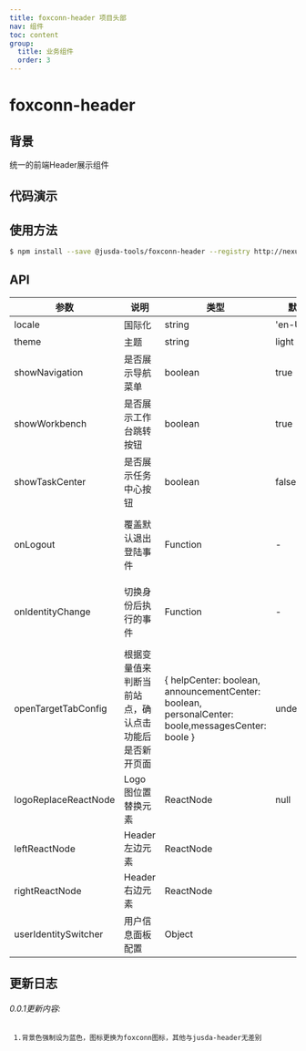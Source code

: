 ```yaml
---
title: foxconn-header 项目头部
nav: 组件
toc: content
group: 
  title: 业务组件
  order: 3
---
```

# foxconn-header

## 背景

统一的前端Header展示组件

## 代码演示

<code iframe="true" src="../../demo/foxconn-header/foxconn-header.jsx"></code>

## 使用方法

```bash
$ npm install --save @jusda-tools/foxconn-header --registry http://nexus.jusda.int/verdaccio/
```

## API

| 参数                 | 说明                | 类型      | 默认    | 备注 |
| -------------------- | ------------------- | --------- | ------- | ---- |
| locale               | 国际化              | string    | 'en-US' |      |
| theme                | 主题                | string    | light   | -    |
| showNavigation       | 是否展示导航菜单    | boolean   | true    | -    |
| showWorkbench        | 是否展示工作台跳转按钮   | boolean   | true    | -    |
| showTaskCenter       | 是否展示任务中心按钮   | boolean   | false    | -    |
| onLogout             | 覆盖默认退出登陆事件 | Function | - | 传递给user-control-panel组件的 |
| onIdentityChange     | 切换身份后执行的事件| Function | -  | 传递给user-control-panel组件的 |
| openTargetTabConfig  | 根据变量值来判断当前站点，确认点击功能后是否新开页面| { helpCenter: boolean, announcementCenter: boolean, personalCenter: boole,messagesCenter: boole } | undefined | -| 如果变量为true,点击功能按钮后为当前页面跳转    |
| logoReplaceReactNode | Logo 图位置替换元素 | ReactNode | null    | -    |
| leftReactNode        | Header 左边元素     | ReactNode |         |      |
| rightReactNode       | Header 右边元素     | ReactNode |         |      |
| userIdentitySwitcher | 用户信息面板配置    | Object    |         |      |

## 更新日志
###### 0.0.1更新内容:
```base
 1.背景色强制设为蓝色，图标更换为foxconn图标，其他与jusda-header无差别
```

